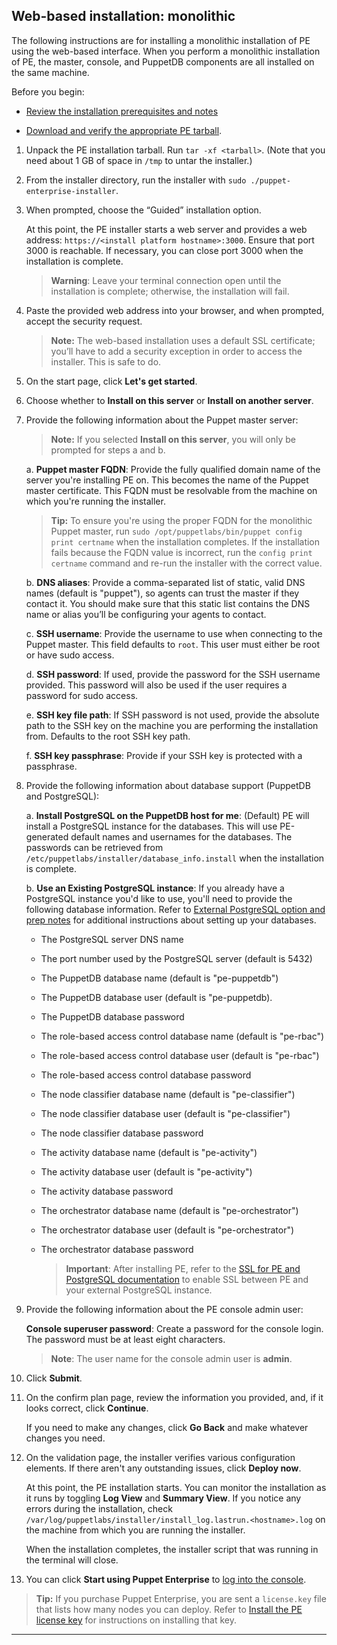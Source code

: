 <!--Tasks describe a procedure the user performs. Tasks typically include 7 or fewer steps. Consider breaking longer tasks into a multi-task process. Avoid shoehorning conceptual or reference information into tasks so that the task is more navigable and reusable.-->

## Web-based installation: monolithic

The following instructions are for installing a monolithic installation of PE using the web-based interface. When you perform a monolithic installation of PE, the master, console, and PuppetDB components are all installed on the same machine. 

Before you begin:

- [Review the installation prerequisites and notes](link)

- [Download and verify the appropriate PE tarball](./install_basic.html#downloading-puppet-enterprise).

1. Unpack the PE installation tarball. Run `tar -xf <tarball>`. (Note that you need about 1 GB of space in `/tmp` to untar the installer.) 
2. From the installer directory, run the installer with `sudo ./puppet-enterprise-installer`. 
3. When prompted, choose the “Guided” installation option. 

   At this point, the PE installer starts a web server and provides a web address: `https://<install platform hostname>:3000`. Ensure that port 3000 is reachable. If necessary, you can close port 3000 when the installation is complete.
   
   >**Warning**: Leave your terminal connection open until the installation is complete; otherwise, the installation will fail.
 
4. Paste the provided web address into your browser, and when prompted, accept the security request.

   >**Note:** The web-based installation uses a default SSL certificate; you’ll have to add a security exception in order to access the installer. This is safe to do.

5. On the start page, click **Let's get started**.
6. Choose whether to **Install on this server** or **Install on another server**.
7. Provide the following information about the Puppet master server:

   > **Note:** If you selected **Install on this server**, you will only be prompted for steps a and b.

   a. **Puppet master FQDN**: Provide the fully qualified domain name of the server you're installing PE on. This becomes the name of the Puppet master certificate. This FQDN must be resolvable from the machine on which you're running the installer.
   
      >**Tip:** To ensure you're using the proper FQDN for the monolithic Puppet master, run `sudo /opt/puppetlabs/bin/puppet config print certname` when the installation completes. If the installation fails because the FQDN value is incorrect, run the `config print certname` command and re-run the installer with the correct value.

   b. **DNS aliases**: Provide a comma-separated list of static, valid DNS names (default is "puppet"), so agents can trust the master if they contact it. You should make sure that this static list contains the DNS name or alias you’ll be configuring your agents to contact.

   c. **SSH username**: Provide the username to use when connecting to the Puppet master. This field defaults to `root`. This user must either be root or have sudo access.

   d. **SSH password**: If used, provide the password for the SSH username provided. This password will also be used if the user requires a password for sudo access.

   e. **SSH key file path**: If SSH password is not used, provide the absolute path to the SSH key on the machine you are performing the installation from. Defaults to the root SSH key path.

   f. **SSH key passphrase**: Provide if your SSH key is protected with a passphrase.

8. Provide the following information about database support (PuppetDB and PostgreSQL):

   a. **Install PostgreSQL on the PuppetDB host for me**: (Default) PE will install a PostgreSQL instance for the databases. This will use PE-generated default names and usernames for the databases. The passwords can be retrieved from `/etc/puppetlabs/installer/database_info.install` when the installation is complete.

   b. **Use an Existing PostgreSQL instance**: If you already have a PostgreSQL instance you'd like to use, you'll need to provide the following database information. Refer to [External PostgreSQL option and prep notes](./sys_req_extsql.html) for additional instructions about setting up your databases.

   - The PostgreSQL server DNS name

   - The port number used by the PostgreSQL server (default is 5432)

   - The PuppetDB database name (default is "pe-puppetdb")

   - The PuppetDB database user (default is "pe-puppetdb).

   - The PuppetDB database password

   - The role-based access control database name (default is "pe-rbac")

   - The role-based access control database user (default is "pe-rbac")

   - The role-based access control database password

   - The node classifier database name (default is "pe-classifier")

   - The node classifier database user (default is "pe-classifier")

   - The node classifier database password

   - The activity database name (default is "pe-activity")

   - The activity database user (default is "pe-activity")

   - The activity database password
   
   - The orchestrator database name (default is "pe-orchestrator")
   
   - The orchestrator database user (default is "pe-orchestrator")
   
   - The orchestrator database password
   
     > **Important**: After installing PE, refer to the [SSL for PE and PostgreSQL documentation](./install_ssl_postgresql.html) to enable SSL between PE and your external PostgreSQL instance.

7. Provide the following information about the PE console admin user:

   **Console superuser password**: Create a password for the console login. The password must be at least eight characters.

   >**Note**: The user name for the console admin user is __admin__.

8. Click **Submit**.

9. On the confirm plan page, review the information you provided, and, if it looks correct, click **Continue**.

    If you need to make any changes, click **Go Back** and make whatever changes you need.

10. On the validation page, the installer verifies various configuration elements. If there aren't any outstanding issues, click **Deploy now**.

    At this point, the PE installation starts. You can monitor the installation as it runs by toggling **Log View** and **Summary View**. If you notice any errors during the installation, check `/var/log/puppetlabs/installer/install_log.lastrun.<hostname>.log` on the machine from which you are running the installer.
   
    When the installation completes, the installer script that was running in the terminal will close. 
    
11. You can click **Start using Puppet Enterprise** to [log into the console](./console_accessing.html). 

>**Tip:** If you purchase Puppet Enterprise, you are sent a `license.key` file that lists how many nodes you can deploy. Refer to [Install the PE license key](link) for instructions on installing that key. 

* * *
